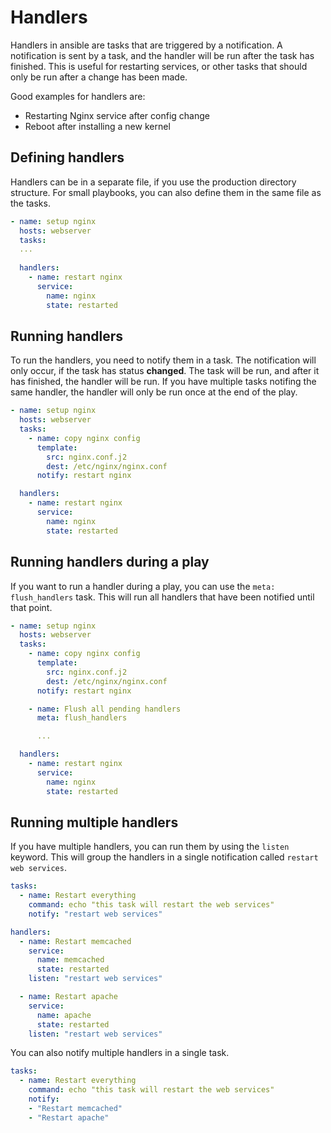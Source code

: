 # Handlers
Handlers in ansible are tasks that are triggered by a notification. A notification is sent by a task, and the handler will be run after the task has finished. This is useful for restarting services, or other tasks that should only be run after a change has been made.

Good examples for handlers are:

- Restarting Nginx service after config change
- Reboot after installing a new kernel

## Defining handlers
Handlers can be in a separate file, if you use the production directory structure.
For small playbooks, you can also define them in the same file as the tasks.

```yaml title="nginx-setup.yml" hl_lines="6 7 8 9 10"
- name: setup nginx
  hosts: webserver
  tasks:
  ...
  
  handlers:
    - name: restart nginx
      service:
        name: nginx
        state: restarted
```

## Running handlers
To run the handlers, you need to notify them in a task.
The notification will only occur, if the task has status **changed**. 
The task will be run, and after it has finished, the handler will be run.
If you have multiple tasks notifing the same handler, the handler will only be run once at the end of the play.

```yaml title="nginx-setup.yml" hl_lines="8 11"
- name: setup nginx
  hosts: webserver
  tasks:
    - name: copy nginx config
      template:
        src: nginx.conf.j2
        dest: /etc/nginx/nginx.conf
      notify: restart nginx

  handlers:
    - name: restart nginx
      service:
        name: nginx
        state: restarted
```

## Running handlers during a play
If you want to run a handler during a play, you can use the `meta: flush_handlers` task.
This will run all handlers that have been notified until that point.

```yaml title="nginx-setup.yml" hl_lines="10 11"
- name: setup nginx
  hosts: webserver
  tasks:
    - name: copy nginx config
      template:
        src: nginx.conf.j2
        dest: /etc/nginx/nginx.conf
      notify: restart nginx

    - name: Flush all pending handlers
      meta: flush_handlers

      ...

  handlers:
    - name: restart nginx
      service:
        name: nginx
        state: restarted
```

## Running multiple handlers
If you have multiple handlers, you can run them by using the `listen` keyword.
This will group the handlers in a single notification called `restart web services`.
```yaml hl_lines="4 11 17"
tasks:
  - name: Restart everything
    command: echo "this task will restart the web services"
    notify: "restart web services"

handlers:
  - name: Restart memcached
    service:
      name: memcached
      state: restarted
    listen: "restart web services"

  - name: Restart apache
    service:
      name: apache
      state: restarted
    listen: "restart web services"
```

You can also notify multiple handlers in a single task.
```yaml hl_lines="4 5 6"
tasks:
  - name: Restart everything
    command: echo "this task will restart the web services"
    notify: 
    - "Restart memcached"
    - "Restart apache"
```